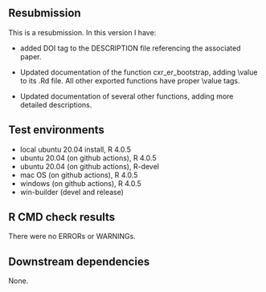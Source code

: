 ## Resubmission
This is a resubmission. In this version I have:

* added DOI tag to the DESCRIPTION file referencing the associated paper.

* Updated documentation of the function cxr_er_bootstrap, adding \value to its .Rd file.
All other exported functions have proper \value tags.

* Updated documentation of several other functions, adding more detailed descriptions.

## Test environments
* local ubuntu 20.04 install, R 4.0.5
* ubuntu 20.04 (on github actions), R 4.0.5
* ubuntu 20.04 (on github actions), R-devel
* mac OS (on github actions), R 4.0.5
* windows (on github actions), R 4.0.5
* win-builder (devel and release)

## R CMD check results
There were no ERRORs or WARNINGs. 

## Downstream dependencies

None.
